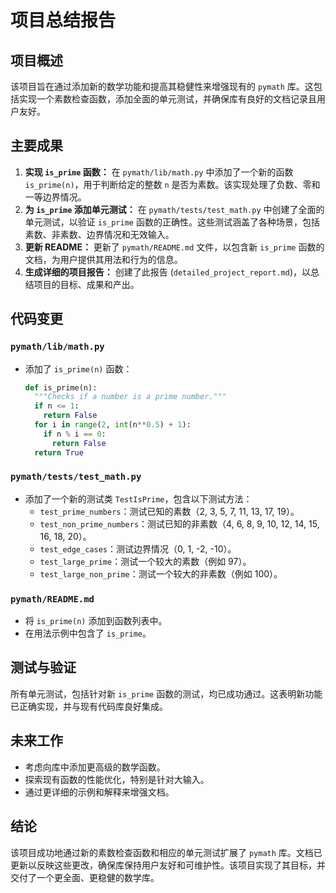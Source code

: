 # 项目总结报告

## 项目概述

该项目旨在通过添加新的数学功能和提高其稳健性来增强现有的 `pymath` 库。这包括实现一个素数检查函数，添加全面的单元测试，并确保库有良好的文档记录且用户友好。

## 主要成果

1.  **实现 `is_prime` 函数：** 在 `pymath/lib/math.py` 中添加了一个新的函数 `is_prime(n)`，用于判断给定的整数 `n` 是否为素数。该实现处理了负数、零和一等边界情况。
2.  **为 `is_prime` 添加单元测试：** 在 `pymath/tests/test_math.py` 中创建了全面的单元测试，以验证 `is_prime` 函数的正确性。这些测试涵盖了各种场景，包括素数、非素数、边界情况和无效输入。
3.  **更新 README：** 更新了 `pymath/README.md` 文件，以包含新 `is_prime` 函数的文档，为用户提供其用法和行为的信息。
4.  **生成详细的项目报告：** 创建了此报告 (`detailed_project_report.md`)，以总结项目的目标、成果和产出。

## 代码变更

### `pymath/lib/math.py`

*   添加了 `is_prime(n)` 函数：
    ```python
    def is_prime(n):
      """Checks if a number is a prime number."""
      if n <= 1:
        return False
      for i in range(2, int(n**0.5) + 1):
        if n % i == 0:
          return False
      return True
    ```

### `pymath/tests/test_math.py`

*   添加了一个新的测试类 `TestIsPrime`，包含以下测试方法：
    *   `test_prime_numbers`：测试已知的素数（2, 3, 5, 7, 11, 13, 17, 19）。
    *   `test_non_prime_numbers`：测试已知的非素数（4, 6, 8, 9, 10, 12, 14, 15, 16, 18, 20）。
    *   `test_edge_cases`：测试边界情况（0, 1, -2, -10）。
    *   `test_large_prime`：测试一个较大的素数（例如 97）。
    *   `test_large_non_prime`：测试一个较大的非素数（例如 100）。

### `pymath/README.md`

*   将 `is_prime(n)` 添加到函数列表中。
*   在用法示例中包含了 `is_prime`。

## 测试与验证

所有单元测试，包括针对新 `is_prime` 函数的测试，均已成功通过。这表明新功能已正确实现，并与现有代码库良好集成。

## 未来工作

*   考虑向库中添加更高级的数学函数。
*   探索现有函数的性能优化，特别是针对大输入。
*   通过更详细的示例和解释来增强文档。

## 结论

该项目成功地通过新的素数检查函数和相应的单元测试扩展了 `pymath` 库。文档已更新以反映这些更改，确保库保持用户友好和可维护性。该项目实现了其目标，并交付了一个更全面、更稳健的数学库。
